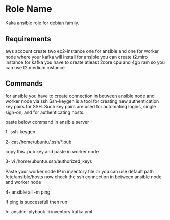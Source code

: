 Role Name
=========

Kaka ansible role for debian family.

Requirements
------------

aws account 
create two ec2-instance one for ansible and one for worker node where your kafka will install
for ansible you can create t2.miro instance 
for kafka you have to create atleast 2core cpu and 4gb ram so you can use t2.medium instance


Commands
--------------

for ansible you have to create connection in between ansible node and worker node via ssh
Ssh-keygen is a tool for creating new authentication key pairs for SSH. Such key pairs are used for automating logins, single sign-on, and for authenticating hosts.

paste below command in ansible server 

1- ssh-keygen 

2- cat /home/ubuntu/.ssh/*.pub

copy this .pub key and paste in worker node
 
3- vi /home/ubuntu/.ssh/authorized_keys

Paste your worker node IP in inventory file or you can use default path /etc/ansible/hosts 
now check the ssh connection in between ansible node and worker node


4- ansible all -m ping 

If ping is successfull then run 

5- ansible-plybook -i inventory kafka.yml


